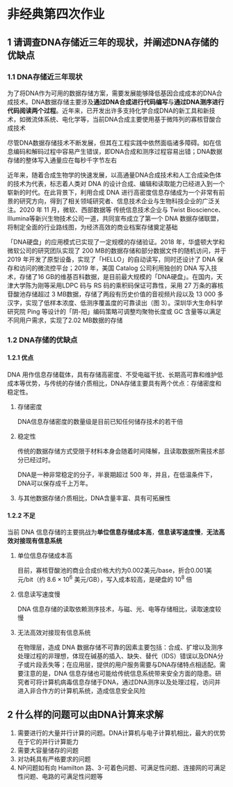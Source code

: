# 非经典第四次作业

## 1 请调查DNA存储近三年的现状，并阐述DNA存储的优缺点

### 1.1 DNA存储近三年现状

为了将DNA作为可用的数据存储方案，需要发展能够降低基因合成成本的DNA合成技术。DNA数据存储主要涉及**通过DNA合成进行代码编写**与**通过DNA测序进行代码阅读两个过程**。近年来，已开发出许多支持化学合成DNA的新工具和新技术，如微流体系统、电化学等，当前DNA合成主要使用基于微阵列的寡核苷酸合成技术

尽管DNA数据存储技术不断发展，但其在工程实践中依然面临诸多障碍。如在信息编码和解码过程中容易产生错误，即DNA合成和测序过程容易出错；DNA数据存储的整体写入通量应在每秒千字节左右

近年来，随着合成生物学的快速发展，以高通量DNA合成技术和人工合成染色体的技术为代表，标志着人类对 DNA 的设计合成、编辑和读取能力已经进入到一个崭新的时代。在此背景下，利用合成 DNA 进行高密度信息存储成为一个非常有前景的研究方向，得到了相关领域研究者、信息技术企业与生物科技企业的广泛关注。2020 年 11 月，微软、西部数据等 传统信息技术企业与 Twist Bioscience、Illumina等新兴生物技术公司一道，共同宣布成立了第一个 DNA 数据存储联盟，将制定全面的行业路线图，为经济高效的商业档案存储奠定基础

「DNA硬盘」的应用模式已实现了一定规模的存储验证。2018 年，华盛顿大学和微软公司的研究团队实现了 200 MB的数据存储和部分数据文件的随机访问，并于 2019 年开发了原型设备，实现了「HELLO」的自动读写，同时还设计了 DNA 保存和访问的微流控平台；2019 年，美国 Catalog 公司利用独创的 DNA 写入技术，存储了16 GB的维基百科数据，是目前最大规模的「DNA硬盘」。在国内，天津大学陈为刚等采用LDPC 码与 RS 码的乘积码保证可靠性，采用 27 万条的寡核苷酸池存储超过 3 MB数据，存储了两段有历史价值的音视频片段以及 13 000 多汉字，实现了低样本浓度、低测序覆盖度的可靠读出（图 3）。深圳华大生命科学研究院 Ping 等设计的「阴-阳」编码策略可调整均聚物长度或 GC 含量等以满足不同用户需求，实现了2.02 MB数据的存储

### 1.2 DNA存储的优缺点

#### 1.2.1 优点

DNA 用作信息存储载体，具有存储高密度、不受电磁干扰、长期高可靠和维护低成本等优势，与传统的存储介质相比，DNA存储主要具有两个优点：存储密度和稳定性。

1. 存储密度
   
   DNA信息存储密度的数量级是目前已知任何储存技术的若干倍

2. 稳定性
   
   传统的数据存储方式受限于材料本身会随着时间降解，且读取数据所需技术部分已经过时。

   DNA是一种非常稳定的分子，半衰期超过 500 年，并且，在低温条件下，DNA可以保存成千上万年。

3. 与其他数据存储介质相比，DNA含量丰富、具有可拓展性

#### 1.2.2 不足

当前 DNA 信息存储的主要挑战为**单位信息存储成本高**，**信息读写速度慢**，**无法高效对接现有信息系统**

1. 单位信息存储成本高
   
   目前，寡核苷酸池的商业合成价格大约为0.002美元/base，折合0.001美元/bit（约 $8.6×10^6$ 美元/GB），写入成本较高，是硬盘的 $10^8$ 倍

2. 信息读写速度慢
   
   DNA 信息存储的读取依赖测序技术，与磁、光、电等存储相比，读取速度较慢

3. 无法高效对接现有信息系统
   
   在物理层，造成 DNA 数据存储不可靠的因素主要包括：合成、扩增以及测序处理过程的非理想，体现在碱基的插入、缺失、替代（IDS）错误以及DNA分子或片段丢失等；在应用层，提供的用户服务需要与DNA存储特点相适配。需要注意的是，DNA 信息存储也可能给传统信息系统带来安全方面的隐患。研究者可将计算机病毒信息存储于DNA，通过DNA测序以及处理过程，访问并进入非合作方的计算机系统，造成信息安全风险

## 2 什么样的问题可以由DNA计算来求解

1. 需要进行的大量并行计算的问题。DNA计算机与电子计算机相比，最大的优势在于它的并行计算能力
2. 需要大容量储存的问题
3. 对功耗具有严格要求的问题
4. NP问题如有向 Hamilton 路、3-可着色问题、可满足性问题、连接网的可满足性问题、电路的可满足性问题等